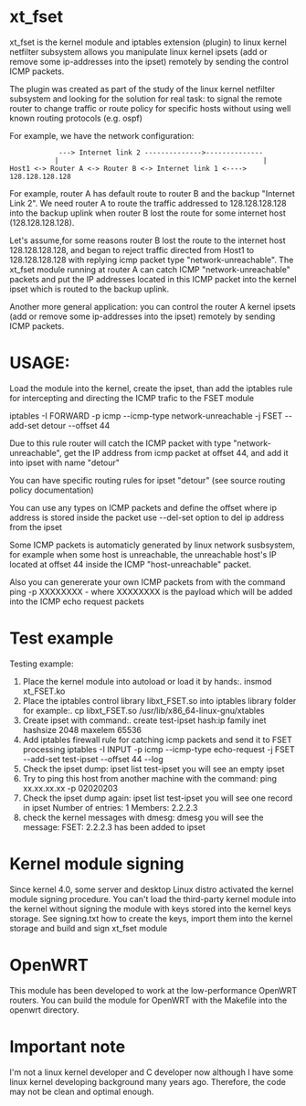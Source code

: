 # xt_fset

xt_fset is the kernel module and iptables extension (plugin) to linux kernel netfilter subsystem allows you manipulate linux kernel ipsets (add or remove some ip-addresses into the ipset) remotely by sending the control ICMP packets.

The plugin was created as part of the study of the linux kernel netfilter subsystem and looking for the solution for real task: to signal the remote router to change traffic or route policy for specific hosts without using well known routing protocols (e.g. ospf)

For example, we have the network configuration:

                ---> Internet link 2 -------------->--------------
               |                                                  |
    Host1 <-> Router A <-> Router B <-> Internet link 1 <----> 128.128.128.128

For example, router A has default route to router B and the backup "Internet Link 2". We need router A to route the traffic addressed to 128.128.128.128 into the backup uplink when router B lost the route for some internet host (128.128.128.128).

Let's assume,for some reasons router B lost the route to the internet host 128.128.128.128,
 and began to reject traffic directed from Host1 to 128.128.128.128 with replying icmp packet type "network-unreachable".
The xt_fset module running at router A can catch ICMP "network-unreachable" packets and put the IP addresses located in this ICMP packet into the kernel ipset which is routed to the backup uplink.

Another more general application: you can control the router A kernel ipsets (add or remove some ip-addresses into the ipset) remotely by sending ICMP packets.

# USAGE:

Load the module into the kernel, create the ipset, than add the iptables rule for intercepting and directing the ICMP trafic to the FSET module

iptables -I FORWARD -p icmp --icmp-type network-unreachable -j FSET --add-set detour --offset 44

Due to this rule router will catch the ICMP packet with type "network-unreachable", get the IP address from icmp packet at offset 44, and add it into ipset with name "detour"

You can have specific routing rules for ipset "detour" (see source routing policy documentation)

You can use any types on ICMP packets and define the offset where ip address is stored inside the packet
use --del-set option to del ip address from the ipset

Some ICMP packets is automaticly generated by linux network susbsystem, for example when some host is unreachable, the unreachable host's IP located at offset 44 inside the ICMP "host-unreachable" packet.

Also you can genererate your own ICMP packets from with the command
ping -p XXXXXXXX - where XXXXXXXX is the payload which will be added into the ICMP echo request packets

# Test example

Testing example:

1. Place the kernel module into autoload or load it by hands:.
      insmod xt_FSET.ko
2. Place the iptables control library libxt_FSET.so into iptables library folder for example:.
      cp libxt_FSET.so /usr/lib/x86_64-linux-gnu/xtables
3. Create ipset with command:.
      create test-ipset hash:ip family inet hashsize 2048 maxelem 65536
4. Add iptables firewall rule for catching icmp packets and send it to FSET processing
      iptables -I INPUT -p icmp --icmp-type echo-request -j FSET --add-set test-ipset --offset 44 --log
5. Check the ipset dump:
      ipset list test-ipset
    you will see an empty ipset
6. Try to ping this host from another machine with the command:
    ping xx.xx.xx.xx -p 02020203
7. Check the ipset dump again:
      ipset list test-ipset
   you will see one record in ipset
Number of entries: 1
Members:
2.2.2.3
8. check the kernel messages with dmesg:
    dmesg
   you will see the message: FSET: 2.2.2.3 has been added to ipset

# Kernel module signing

Since kernel 4.0, some server and desktop Linux distro activated the kernel module signing procedure. 
You can't load the third-party kernel module into the kernel without signing the module with keys stored into the kernel keys storage. 
See signing.txt how to create the keys, import them into the kernel storage and build and sign xt_fset module

# OpenWRT

This module has been developed to work at the low-performance OpenWRT routers. You can build the module for OpenWRT with the Makefile into the openwrt directory. 

# Important note

I'm not a linux kernel developer and C developer now although I have some linux kernel developing background many years ago. Therefore, the code may not be clean and optimal enough.
